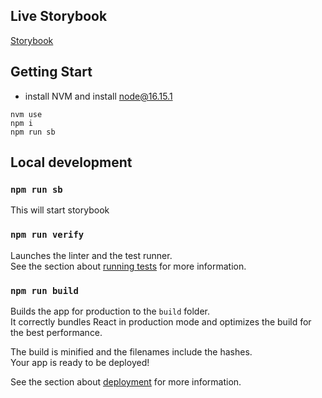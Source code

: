
## Live Storybook
[Storybook](https://submittable.github.io/component-library/?path=/docs/components-avatar--avatar-component)

## Getting Start
- install NVM and install node@16.15.1

```angular2html
nvm use
npm i
npm run sb
```

## Local development

### `npm run sb`

This will start storybook

### `npm run verify`

Launches the linter and the test runner.\
See the section about [running tests](https://facebook.github.io/create-react-app/docs/running-tests) for more information.

### `npm run build`

Builds the app for production to the `build` folder.\
It correctly bundles React in production mode and optimizes the build for the best performance.

The build is minified and the filenames include the hashes.\
Your app is ready to be deployed!

See the section about [deployment](https://facebook.github.io/create-react-app/docs/deployment) for more information.
